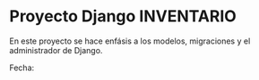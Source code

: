 # Proyecto Django INVENTARIO
En este proyecto se hace enfásis a los modelos, migraciones y el administrador de Django.

Fecha: 